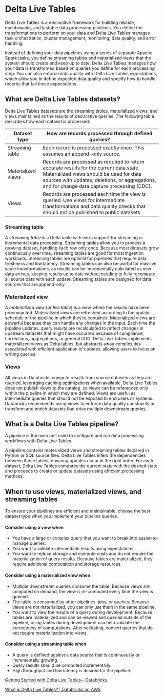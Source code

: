 # Delta Live Tables

Delta Live Tables is a declarative framework for building reliable, maintainable, and testable data processing pipelines. You define the transformations to perform on your data and Delta Live Tables manages task orchestration, cluster management, monitoring, data quality, and error handling.

Instead of defining your data pipelines using a series of separate Apache Spark tasks, you define streaming tables and materialized views that the system should create and keep up to date. Delta Live Tables manages how your data is transformed based on queries you define for each processing step. You can also enforce data quality with Delta Live Tables _expectations_, which allow you to define expected data quality and specify how to handle records that fail those expectations.

## What are Delta Live Tables datasets?

Delta Live Tables datasets are the streaming tables, materialized views, and views maintained as the results of declarative queries. The following table describes how each dataset is processed:

| Dataset type | How are records processed through defined queries? |
|---|---|
| Streaming table | Each record is processed exactly once. This assumes an append-only source. |
| Materialized views | Records are processed as required to return accurate results for the current data state. Materialized views should be used for data sources with updates, deletions, or aggregations, and for change data capture processing (CDC). |
| Views | Records are processed each time the view is queried. Use views for intermediate transformations and data quality checks that should not be published to public datasets. |

### Streaming table

A _streaming table_ is a Delta table with extra support for streaming or incremental data processing. Streaming tables allow you to process a growing dataset, handling each row only once. Because most datasets grow continuously over time, streaming tables are good for most ingestion workloads. Streaming tables are optimal for pipelines that require data freshness and low latency. Streaming tables can also be useful for massive scale transformations, as results can be incrementally calculated as new data arrives, keeping results up to date without needing to fully recompute all source data with each update. Streaming tables are designed for data sources that are append-only.

### Materialized view

A _materialized view_ (or _live table_) is a view where the results have been precomputed. Materialized views are refreshed according to the update schedule of the pipeline in which they’re contained. Materialized views are powerful because they can handle any changes in the input. Each time the pipeline updates, query results are recalculated to reflect changes in upstream datasets that might have occurred because of compliance, corrections, aggregations, or general CDC. Delta Live Tables implements materialized views as Delta tables, but abstracts away complexities associated with efficient application of updates, allowing users to focus on writing queries.

### Views

All _views_ in Databricks compute results from source datasets as they are queried, leveraging caching optimizations when available. Delta Live Tables does not publish views to the catalog, so views can be referenced only within the pipeline in which they are defined. Views are useful as intermediate queries that should not be exposed to end users or systems. Databricks recommends using views to enforce data quality constraints or transform and enrich datasets that drive multiple downstream queries.

## What is a Delta Live Tables pipeline?

A _pipeline_ is the main unit used to configure and run data processing workflows with Delta Live Tables.

A pipeline contains materialized views and streaming tables declared in Python or SQL source files. Delta Live Tables infers the dependencies between these tables, ensuring updates occur in the right order. For each dataset, Delta Live Tables compares the current state with the desired state and proceeds to create or update datasets using efficient processing methods.

## When to use views, materialized views, and streaming tables

To ensure your pipelines are efficient and maintainable, choose the best dataset type when you implement your pipeline queries.

#### Consider using a view when

- You have a large or complex query that you want to break into easier-to-manage queries.
- You want to validate intermediate results using expectations.
- You want to reduce storage and compute costs and do not require the materialization of query results. Because tables are materialized, they require additional computation and storage resources.

#### Consider using a materialized view when

- Multiple downstream queries consume the table. Because views are computed on demand, the view is re-computed every time the view is queried.
- The table is consumed by other pipelines, jobs, or queries. Because views are not materialized, you can only use them in the same pipeline.
- You want to view the results of a query during development. Because tables are materialized and can be viewed and queried outside of the pipeline, using tables during development can help validate the correctness of computations. After validating, convert queries that do not require materialization into views.

#### Consider using a streaming table when

- A query is defined against a data source that is continuously or incrementally growing.
- Query results should be computed incrementally.
- High throughput and low latency is desired for the pipeline.

[Getting Started with Delta Live Tables – Databricks](https://www.databricks.com/discover/pages/getting-started-with-delta-live-tables)

[What is Delta Live Tables? | Databricks on AWS](https://docs.databricks.com/delta-live-tables/index.html)
